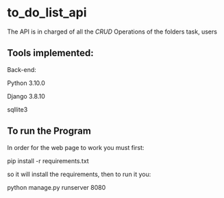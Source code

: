 # to_do_list_api

The API is in charged of all the *CRUD* Operations of the folders task, users  


## Tools implemented:

Back-end:

Python 3.10.0

Django 3.8.10

sqllite3

## To run the Program

In order for the web page to work you must first:

pip install -r requirements.txt

so it will install the requirements, then to run it you:

python manage.py runserver 8080
